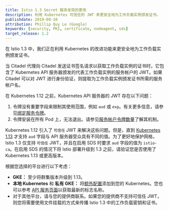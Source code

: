 ```yaml
---
title: Istio 1.3 Secret 服务发现的更改
description: 利用 Kubernetes 可信任的 JWT 来更安全地为工作负载实例颁发证书。
publishdate: 2019-09-10
attribution: Phillip Quy Le (Google)
keywords: [security, PKI, certificate, nodeagent, sds]
target_release: 1.2
---
```


在 Istio 1.3 中，我们正在利用 Kubernetes 的改进功能来更安全地为工作负载实例颁发证书。

当 Citadel 代理向 Citadel 发送证书签名请求以获取工作负载实例的证书时，它包含了 Kubernetes API 服务器颁发的代表工作负载实例的服务帐户的 JWT。如果 Citadel 可以对 JWT 进行身份验证，则提取为工作负载实例颁发证书所需的服务帐户名。

在 Kubernetes 1.12 之前，Kubernetes API 服务器的 JWT 存在以下问题：

1. 令牌没有重要字段来限制其使用范围，例如 `aud` 或 `exp`。有关更多信息，请参见[绑定服务令牌](https://github.com/kubernetes/community/blob/master/contributors/design-proposals/auth/bound-service-account-tokens.md)。
1. 令牌安装在所有 Pod 上，无法退出。请参见[服务帐户令牌数量](https://github.com/kubernetes/community/blob/master/contributors/design-proposals/storage/svcacct-token-volume-source.md)了解其机制。

Kubernetes 1.12 引入了 `可信任` JWT 来解决这些问题。但是，直到 [Kubernetes 1.13](https://github.com/kubernetes/kubernetes/blob/master/CHANGELOG/CHANGELOG-1.13.md) 才支持 `aud` 字段与 API 服务器受众具有不同的值。为了更好地保护网格，Istio 1.3 仅支持 `可信任` JWT，并且在启用 SDS 时要求 `aud` 字段的值为 `istio-ca`。在启用 SDS 的情况下将 Istio 部署升级到 1.3 之前，请验证您是否使用了 Kubernetes 1.13 或更高版本。

根据您选择的平台进行以下考虑：

- **GKE：** 至少将群集版本升级到 1.13。
- **本地 Kubernetes** 和 **私有 GKE：** 将[额外配置](https://kubernetes.io/docs/tasks/configure-pod-container/configure-service-account/#service-account-token-volume-projection)添加到您的 Kubernetes。您也可以参考 [API 服务页面](https://kubernetes.io/docs/reference/command-line-tools-reference/kube-apiserver/)以获取最新的标志名称。
- 对于其他平台，请与您的提供商联系。如果您的提供商不支持可信任 JWT，则您将需要使用文件挂载的方式来传播 Istio 1.3 中的工作负载密钥和证书。
